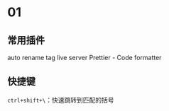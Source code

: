 # 01
## 常用插件
auto rename tag
live server
Prettier - Code formatter

## 快捷键

`ctrl+shift+\`：快速跳转到匹配的括号
